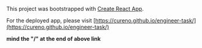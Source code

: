 This project was bootstrapped with [Create React App](https://github.com/facebookincubator/create-react-app).

For the deployed app, please visit [https://cureno.github.io/engineer-task/](https://cureno.github.io/engineer-task/)

__mind the "/" at the end of above link__